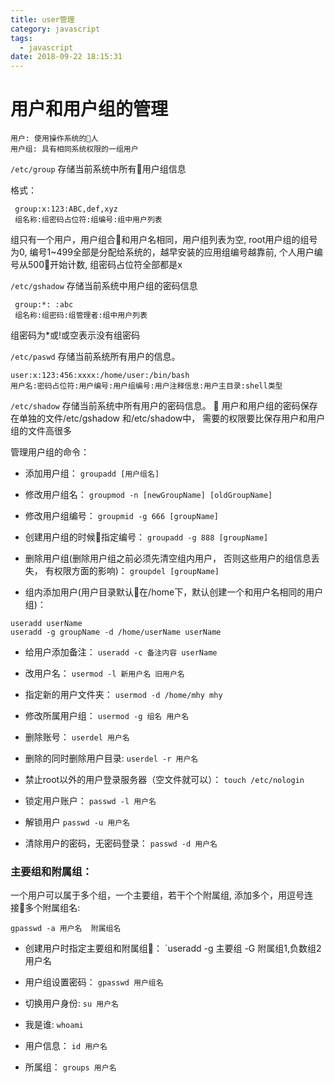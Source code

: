 ```yaml
---
title: user管理
category: javascript
tags:
  - javascript
date: 2018-09-22 18:15:31
---
```

# 用户和用户组的管理
```
用户: 使用操作系统的人
用户组: 具有相同系统权限的一组用户
```
`/etc/group` 存储当前系统中所有用户组信息

格式：
```
 group:x:123:ABC,def,xyz
 组名称:组密码占位符:组编号:组中用户列表
```
组只有一个用户，用户组合和用户名相同，用户组列表为空,
root用户组的组号为0,
编号1~499全部是分配给系统的，越早安装的应用组编号越靠前,
个人用户编号从500开始计数,
组密码占位符全部都是x

`/etc/gshadow` 存储当前系统中用户组的密码信息
```
 group:*: :abc
 组名称:组密码:组管理者:组中用户列表
 ```

组密码为*或!或空表示没有组密码

`/etc/paswd` 存储当前系统所有用户的信息。
```
user:x:123:456:xxxx:/home/user:/bin/bash
用户名:密码占位符:用户编号:用户组编号:用户注释信息:用户主目录:shell类型
```
`/etc/shadow` 存储当前系统中所有用户的密码信息。

用户和用户组的密码保存在单独的文件/etc/gshadow 和/etc/shadow中， 需要的权限要比保存用户和用户组的文件高很多

管理用户组的命令：
- 添加用户组：
`groupadd [用户组名]`
- 修改用户组名：
`groupmod -n [newGroupName] [oldGroupName]`
- 修改用户组编号：
`groupmid -g 666 [groupName]`
- 创建用户组的时候指定编号：
`groupadd -g 888 [groupName]`
- 删除用户组(删除用户组之前必须先清空组内用户， 否则这些用户的组信息丢失， 有权限方面的影响)：
`groupdel [groupName]`

- 组内添加用户(用户目录默认在/home下，默认创建一个和用户名相同的用户组)：
```
useradd userName
useradd -g groupName -d /home/userName userName
```
- 给用户添加备注：
`useradd -c 备注内容 userName`
- 改用户名：
`usermod -l 新用户名 旧用户名`
- 指定新的用户文件夹：
`usermod -d /home/mhy mhy`
- 修改所属用户组：
`usermod -g 组名 用户名`
- 删除账号：
`userdel 用户名`
- 删除的同时删除用户目录:
`userdel -r 用户名`
- 禁止root以外的用户登录服务器（空文件就可以）：
`touch /etc/nologin`

- 锁定用户账户：
`passwd -l 用户名`
- 解锁用户
`passwd -u 用户名`
- 清除用户的密码，无密码登录：
`passwd -d 用户名`

### 主要组和附属组：
一个用户可以属于多个组，一个主要组，若干个个附属组, 添加多个，用逗号连接多个附属组名:
```
gpasswd -a 用户名  附属组名
```

- 创建用户时指定主要组和附属组：
`useradd -g 主要组 -G 附属组1,负数组2  用户名
- 用户组设置密码：
`gpasswd 用户组名`

- 切换用户身份:
`su 用户名`

- 我是谁:
`whoami`
- 用户信息：
`id 用户名`
- 所属组：
`groups 用户名`
